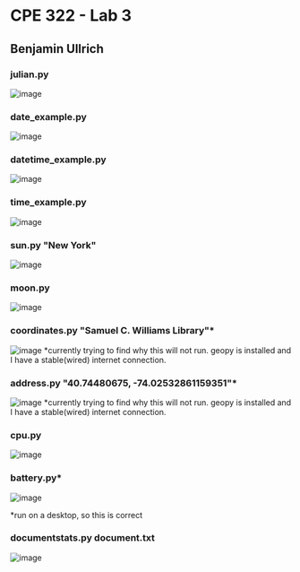 # CPE 322 - Lab 3

## Benjamin Ullrich

### julian.py
![image](https://github.com/BenUllrich/CPE-322-Work/assets/108437018/cccacc8a-1509-4b5c-bde1-654448c8682f)

### date_example.py
![image](https://github.com/BenUllrich/CPE-322-Work/assets/108437018/a0c04a80-bed9-41b3-b5fa-2e08299f68df)

### datetime_example.py
![image](https://github.com/BenUllrich/CPE-322-Work/assets/108437018/debc4749-9ee4-470d-a576-522965e72c57)

### time_example.py
![image](https://github.com/BenUllrich/CPE-322-Work/assets/108437018/df1bfce5-67b4-4340-a1aa-dc3dca388e02)

### sun.py "New York"
![image](https://github.com/BenUllrich/CPE-322-Work/assets/108437018/b07bab86-683e-4ad2-a80b-f8fe179974e5)

### moon.py
![image](https://github.com/BenUllrich/CPE-322-Work/assets/108437018/e876b2cd-2a53-4499-8fdd-2363edfd178d)

### coordinates.py "Samuel C. Williams Library"*
![image](https://github.com/BenUllrich/CPE-322-Work/assets/108437018/0a6d7f36-8b81-4c60-ad8f-f52bb2d98e4d)
*currently trying to find why this will not run. geopy is installed and I have a stable(wired) internet connection.

### address.py "40.74480675, -74.02532861159351"*
![image](https://github.com/BenUllrich/CPE-322-Work/assets/108437018/0e8c24b7-945d-4ba2-bf5a-604995cb9328)
*currently trying to find why this will not run. geopy is installed and I have a stable(wired) internet connection.

### cpu.py
![image](https://github.com/BenUllrich/CPE-322-Work/assets/108437018/83eb5450-4e07-40e0-9784-f8f324ff7cb8)

### battery.py*
![image](https://github.com/BenUllrich/CPE-322-Work/assets/108437018/95e8a3fc-823a-42a2-83bb-e92bf49c2599)

*run on a desktop, so this is correct

### documentstats.py document.txt
![image](https://github.com/BenUllrich/CPE-322-Work/assets/108437018/ce486e1e-c9a2-4d87-9454-c70aa8204563)


